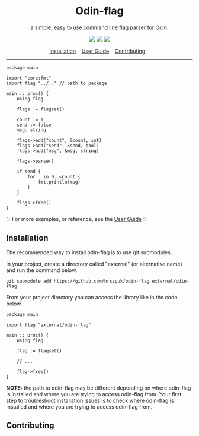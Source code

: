 <h1 align="center">
    Odin-flag
</h1>

<p align="center">
    a simple, easy to use command line flag parser for Odin.
</p>

<p align="center">
<a href="./LICENSE.md"><img src="https://img.shields.io/badge/license-MIT-blue.svg"></a>
<a href="https://github.com/hrszpuk"><img src="https://img.shields.io/github/followers/hrszpuk?style=social"></a>
<a href="https://github.com/hrszpuk/odin-flag/issues"><img src="https://img.shields.io/github/issues/hrszpuk/odin-flag"></a>
</p>

<p align="center">
    <a href="https://github.com/hrszpuk/odin-flag#Installation">Installation</a>&nbsp;&nbsp;&nbsp;
    <a href="https://github.com/hrszpuk/odin-flag/blob/main/USER_GUIDE.md">User Guide</a>&nbsp;&nbsp;&nbsp;
    <a href="https://github.com/hrszpuk/odin-flag#Contributing">Contributing</a>&nbsp;&nbsp;&nbsp;
</p>

<hr />

```odin
package main

import "core:fmt"
import flag "../.." // path to package

main :: proc() {
    using flag

    flags := flagset()

    count := 1
    send := false
    msg: string

    flags->add("count", &count, int)
    flags->add("send", &send, bool)
    flags->add("msg", &msg, string)

    flags->parse()
    
    if send {
        for _ in 0..<count {
            fmt.println(msg)
        }
    }

    flags->free()
}
```
✨ For more examples, or reference, see the <a href="https://github.com/hrszpuk/odin-flag/blob/main/USER_GUIDE.md">User Guide</a> ✨

## Installation
The recommended way to install odin-flag is to use git submodules.

In your project, create a directory called "external" (or alternative name) and run the command below.
```
git submodule add https://github.com/hrszpuk/odin-flag external/odin-flag
```
From your project directory you can access the library like in the code below.
```odin
package main

import flag "external/odin-flag"

main :: proc() {
    using flag

    flag := flagset()

    // ...

    flag->free()
}
```
**NOTE:** the path to odin-flag may be different depending on where odin-flag is installed and where you are trying to access odin-flag from.
Your first step to troubleshoot installation issues is to check where odin-flag is installed and where you are trying to access odin-flag from.

## Contributing
